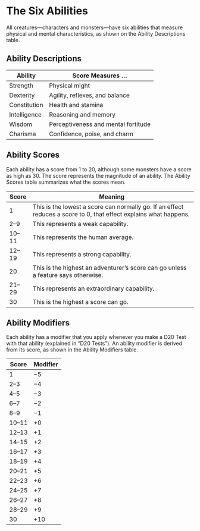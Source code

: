 <!-- Source: docs/srd/SRD_CC_v5.2.1.pdf p.5–6 (section: The Six Abilities) -->

# The Six Abilities

All creatures—characters and monsters—have six abilities that measure physical and mental characteristics, as shown on the Ability Descriptions table.

## Ability Descriptions

| Ability      | Score Measures …                          |
|--------------|--------------------------------------------|
| Strength     | Physical might                              |
| Dexterity    | Agility, reflexes, and balance              |
| Constitution | Health and stamina                           |
| Intelligence | Reasoning and memory                         |
| Wisdom       | Perceptiveness and mental fortitude          |
| Charisma     | Confidence, poise, and charm                 |

## Ability Scores

Each ability has a score from 1 to 20, although some monsters have a score as high as 30. The score represents the magnitude of an ability. The Ability Scores table summarizes what the scores mean.

| Score  | Meaning                                                                 |
|--------|-------------------------------------------------------------------------|
| 1      | This is the lowest a score can normally go. If an effect reduces a score to 0, that effect explains what happens. |
| 2–9    | This represents a weak capability.                                      |
| 10–11  | This represents the human average.                                      |
| 12–19  | This represents a strong capability.                                    |
| 20     | This is the highest an adventurer’s score can go unless a feature says otherwise. |
| 21–29  | This represents an extraordinary capability.                            |
| 30     | This is the highest a score can go.                                     |

## Ability Modifiers

Each ability has a modifier that you apply whenever you make a D20 Test with that ability (explained in “D20 Tests”). An ability modifier is derived from its score, as shown in the Ability Modifiers table.

| Score  | Modifier |
|--------|----------|
| 1      | −5       |
| 2–3    | −4       |
| 4–5    | −3       |
| 6–7    | −2       |
| 8–9    | −1       |
| 10–11  | +0       |
| 12–13  | +1       |
| 14–15  | +2       |
| 16–17  | +3       |
| 18–19  | +4       |
| 20–21  | +5       |
| 22–23  | +6       |
| 24–25  | +7       |
| 26–27  | +8       |
| 28–29  | +9       |
| 30     | +10      |
